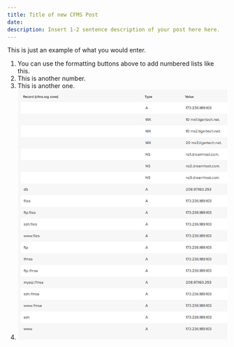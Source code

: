 ```yaml
---
title: Title of new CFMS Post
date:
description: Insert 1-2 sentence description of your post here here.
---
```



This is just an example of what you would enter.

1. You can use the formatting buttons above to add numbered lists like this.
2. This is another number.
3. This is another one.
4. ![](/uploads/versions/screen-shot-2016-04-29-at-9.40.12-am---x----649-774x---.png)